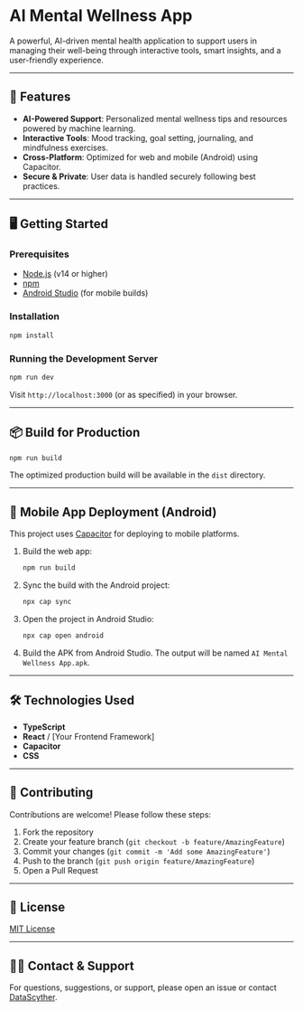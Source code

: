 # AI Mental Wellness App

A powerful, AI-driven mental health application to support users in managing their well-being through interactive tools, smart insights, and a user-friendly experience.

---

## 🚀 Features

- **AI-Powered Support**: Personalized mental wellness tips and resources powered by machine learning.
- **Interactive Tools**: Mood tracking, goal setting, journaling, and mindfulness exercises.
- **Cross-Platform**: Optimized for web and mobile (Android) using Capacitor.
- **Secure & Private**: User data is handled securely following best practices.

---

## 🖥️ Getting Started

### Prerequisites

- [Node.js](https://nodejs.org/) (v14 or higher)
- [npm](https://www.npmjs.com/)
- [Android Studio](https://developer.android.com/studio) (for mobile builds)

### Installation

```bash
npm install
```

### Running the Development Server

```bash
npm run dev
```
Visit `http://localhost:3000` (or as specified) in your browser.

---

## 📦 Build for Production

```bash
npm run build
```

The optimized production build will be available in the `dist` directory.

---

## 📱 Mobile App Deployment (Android)

This project uses [Capacitor](https://capacitorjs.com/) for deploying to mobile platforms.

1. Build the web app:
   ```bash
   npm run build
   ```
2. Sync the build with the Android project:
   ```bash
   npx cap sync
   ```
3. Open the project in Android Studio:
   ```bash
   npx cap open android
   ```
4. Build the APK from Android Studio. The output will be named `AI Mental Wellness App.apk`.

---

## 🛠️ Technologies Used

- **TypeScript**
- **React** / [Your Frontend Framework]
- **Capacitor**
- **CSS**

---

## 🤝 Contributing

Contributions are welcome! Please follow these steps:

1. Fork the repository
2. Create your feature branch (`git checkout -b feature/AmazingFeature`)
3. Commit your changes (`git commit -m 'Add some AmazingFeature'`)
4. Push to the branch (`git push origin feature/AmazingFeature`)
5. Open a Pull Request

---

## 📄 License

[MIT License](LICENSE)

---

## 🙋‍♂️ Contact & Support

For questions, suggestions, or support, please open an issue or contact [DataScyther](https://github.com/DataScyther).